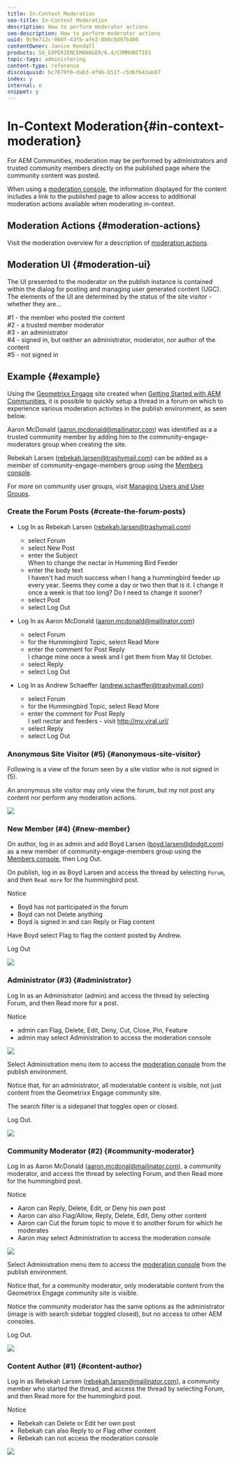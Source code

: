 ```yaml
---
title: In-Context Moderation
seo-title: In-Context Moderation
description: How to perform moderator actions
seo-description: How to perform moderator actions
uuid: 0c9e712c-060f-43fb-afe2-0b0c8d97b406
contentOwner: Janice Kendall
products: SG_EXPERIENCEMANAGER/6.4/COMMUNITIES
topic-tags: administering
content-type: reference
discoiquuid: bc7679f0-dab3-4f96-b51f-c5d6f643ab87
index: y
internal: n
snippet: y
---
```


# In-Context Moderation{#in-context-moderation}

For AEM Communities, moderation may be performed by administrators and trusted community members directly on the published page where the community content was posted.

When using a [moderation console](../../communities/using/moderation.md), the information displayed for the content includes a link to the published page to allow access to additional moderation actions available when moderating in-context.

## Moderation Actions {#moderation-actions}

Visit the moderation overview for a description of [moderation actions](../../communities/using/moderate-ugc.md#moderationactions).

## Moderation UI {#moderation-ui}

The UI presented to the moderator on the publish instance is contained within the dialog for posting and managing user generated content (UGC). The elements of the UI are determined by the status of the site visitor - whether they are...

#1 - the member who posted the content  
#2 - a trusted member moderator  
#3 - an administrator  
#4 - signed in, but neither an administrator, moderator, nor author of the content  
#5 - not signed in

## Example {#example}

Using the [Geometrixx Engage](http://localhost:4503/content/sites/engage/en.html) site created when [Getting Started with AEM Communities](../../communities/using/getting-started.md), it is possible to quickly setup a thread in a forum on which to experience various moderation activites in the publish environment, as seen below.

Aaron McDonald (aaron.mcdonald@mailinator.com) was identified as a a trusted community member by adding him to the community-engage-moderators group when creating the site.

Rebekah Larsen (rebekah.larsen@trashymail.com) can be added as a member of community-engage-members group using the [Members console](../../communities/using/members.md).

For more on community user groups, visit [Managing Users and User Groups](../../communities/using/users.md).

### Create the Forum Posts {#create-the-forum-posts}

* Log In as Rebekah Larsen (rebekah.larsen@trashymail.com)

    * select Forum
    * select New Post
    * enter the Subject  
      When to change the nectar in Humming Bird Feeder
    * enter the body text  
      I haven't had much success when I hang a hummingbird feeder up every year. Seems they come a day or two then that is it. I change it once a week is that too long? Do I need to change it sooner?
    * select Post
    * select Log Out

* Log In as Aaron McDonald (aaron.mcdonald@mailinator.com)

    * select Forum
    * for the Hummingbird Topic, select Read More
    * enter the comment for Post Reply  
      I change mine once a week and I get them from May til October.
    * select Reply
    * select Log Out

* Log In as Andrew Schaeffer (andrew.schaeffer@trashymail.com)

    * select Forum
    * for the Hummingbird Topic, select Read More
    * enter the comment for Post Reply  
      I sell nectar and feeders - visit http://my.viral.url/
    * select Reply
    * select Log Out

### Anonymous Site Visitor (#5) {#anonymous-site-visitor}

Following is a view of the forum seen by a site vistior who is not signed in (5).

An anonymous site visitor may only view the forum, but my not post any content nor perform any moderation actions.

![](assets/chlimage_1.png)

### New Member (#4) {#new-member}

On author, log in as admin and add Boyd Larsen (boyd.larsen@dodgit.com) as a new member of community-engage-members group using the [Members console](../../communities/using/members.md), then Log Out.

On publish, log in as Boyd Larsen and access the thread by selecting `Forum`, and then `Read more` for the hummingbird post.

Notice

* Boyd has not participated in the forum
* Boyd can not Delete anything
* Boyd is signed in and can Reply or Flag content

Have Boyd select Flag to flag the content posted by Andrew.

Log Out

![](assets/chlimage_1-1.png)

### Administrator (#3) {#administrator}

Log In as an Administrator (admin) and access the thread by selecting Forum, and then Read more for a post.

Notice

* admin can Flag, Delete, Edit, Deny, Cut, Close, Pin, Feature
* admin may select Administration to access the moderation console

![](assets/CommunityAdmin-Forum.PNG)

Select Administration menu item to access the [moderation console](../../communities/using/moderation.md) from the publish environment.

Notice that, for an administrator, all moderatable content is visible, not just content from the Geometrixx Engage community site.

The search filter is a sidepanel that toggles open or closed.

Log Out.

![](assets/ModerationConsole-Publish.png)

### Community Moderator (#2) {#community-moderator}

Log In as Aaron McDonald (aaron.mcdonal@mailinator.com), a community moderator, and access the thread by selecting Forum, and then Read more for the hummingbird post.

Notice

* Aaron can Reply, Delete, Edit, or Deny his own post
* Aaron can also Flag/Allow, Reply, Delete, Edit, Deny other content
* Aaron can Cut the forum topic to move it to another forum for which he moderates
* Aaron may select Administration to access the moderation console

![](assets/chlImage_1.png)

Select Administration menu item to access the [moderation console](../../communities/using/moderation.md) from the publish environment.

Notice that, for a community moderator, only moderatable content from the Geometrixx Engage community site is visible.

Notice the community moderator has the same options as the administrator (image is with search sidebar toggled closed), but no access to other AEM consoles.

Log Out.

![](assets/ModeratorAccess.PNG)

### Content Author (#1) {#content-author}

Log In as Rebekah Larsen (rebekah.larsen@mailinator.com), a community member who started the thread, and access the thread by selecting Forum, and then Read more for the hummingbird post.

Notice

* Rebekah can Delete or Edit her own post
* Rebekah can also Reply to or Flag other content
* Rebekah can not access the moderation console

![](assets/chlimage_1-2.png)

